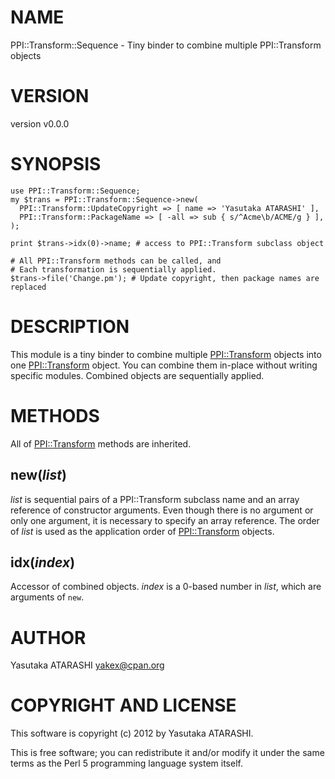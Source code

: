 # NAME

PPI::Transform::Sequence - Tiny binder to combine multiple PPI::Transform objects

# VERSION

version v0.0.0

# SYNOPSIS

    use PPI::Transform::Sequence;
    my $trans = PPI::Transform::Sequence->new(
      PPI::Transform::UpdateCopyright => [ name => 'Yasutaka ATARASHI' ],
      PPI::Transform::PackageName => [ -all => sub { s/^Acme\b/ACME/g } ],
    );

    print $trans->idx(0)->name; # access to PPI::Transform subclass object

    # All PPI::Transform methods can be called, and
    # Each transformation is sequentially applied.
    $trans->file('Change.pm'); # Update copyright, then package names are replaced

# DESCRIPTION

This module is a tiny binder to combine multiple [PPI::Transform](http://search.cpan.org/perldoc?PPI::Transform) objects into one [PPI::Transform](http://search.cpan.org/perldoc?PPI::Transform) object.
You can combine them in-place without writing specific modules.
Combined objects are sequentially applied.

# METHODS

All of [PPI::Transform](http://search.cpan.org/perldoc?PPI::Transform) methods are inherited.

## new(_list_)

_list_ is sequential pairs of a PPI::Transform subclass name and an array reference of constructor arguments.
Even though there is no argument or only one argument, it is necessary to specify an array reference.
The order of _list_ is used as the application order of [PPI::Transform](http://search.cpan.org/perldoc?PPI::Transform) objects.

## idx(_index_)

Accessor of combined objects. _index_ is a 0-based number in _list_, which are arguments of `new`.

# AUTHOR

Yasutaka ATARASHI <yakex@cpan.org>

# COPYRIGHT AND LICENSE

This software is copyright (c) 2012 by Yasutaka ATARASHI.

This is free software; you can redistribute it and/or modify it under
the same terms as the Perl 5 programming language system itself.
